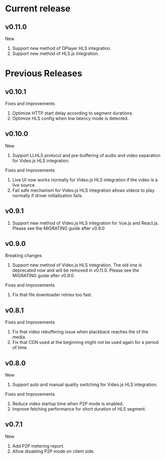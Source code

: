 # Current release

## v0.11.0

New

1. Support new method of DPlayer HLS integration.
2. Support new method of HLS.js integration.

# Previous Releases

## v0.10.1

Fixes and Improvements

1. Optimize HTTP start delay according to segment durations.
2. Optimize HLS config when low latency mode is detected.

## v0.10.0

New

1. Support LLHLS protocol and pre-buffering of audio and video separation for Video.js HLS integration.

Fixes and Improvements

1. Live UI now works normally for Video.js HLS integration if the video is a live source.
2. Fail safe mechanism for Video.js HLS integration allows videos to play normally if driver initialization fails.

## v0.9.1

1. Support new method of Video.js HLS integration for Vue.js and React.js. Please see the MIGRATING guide after v0.9.0

## v0.9.0

Breaking changes

1. Support new method of Video.js HLS integration. The old one is deprecated now and will be removed in v0.11.0. Please see the MIGRATING guide after v0.9.0.

Fixes and Improvements

1. Fix that file downloader retries too fast.

## v0.8.1

Fixes and Improvements

1. Fix that video rebuffering issue when plackback reaches the of the media.
2. Fix that CDN used at the beginning might not be used again for a period of time.

## v0.8.0

New

1. Support auto and manual quality switching for Video.js HLS integration.

Fixes and Improvements

1. Reduce video startup time when P2P mode is enabled.
2. Improve fetching performance for short duration of HLS segment.

## v0.7.1

New

1. Add P2P metering report.
2. Allow disabling P2P mode on client side.